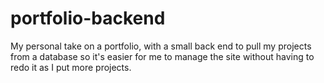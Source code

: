 # portfolio-backend
My personal take on a portfolio, with a small back end to pull my projects from a database so it's easier for me to manage the site without having to redo it as I put more projects.
